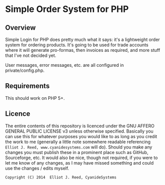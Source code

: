 # Simple Order System for PHP

## Overview
Simple Login for PHP does pretty much what it says: it's a lightweight order system for ordering products. It's going to be used for trade accounts where it will generate pro-formas, then invoices as required, and more stuff that I've not decided yet.

User messages, error messages, etc. are all configured in private/config.php.

## Requirements
This should work on PHP 5+.

## Licence
The entire contents of this repository is licenced under the GNU AFFERO GENERAL PUBLIC LICENSE v3 unless otherwise specified. Basically you can use this for whatever purposes you would like to as long as you credit the work to me (generally a little note somewhere readable referencing `Elliot J. Reed, www.cyanidesystems.com` will do). Should you make any changes you must publish these in a prominent place such as GitHub, Sourceforge, etc. It would also be nice, though not required, if you were to let me know of any changes, as I may have missed something and could use the changes / edits myself.

```
Copyright (C) 2014  Elliot J. Reed, CyanideSystems
```
